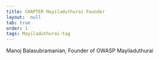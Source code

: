 ```yaml
---
title: CHAPTER Mayiladuthurai Founder
layout:  null
tab: true
order: 1
tags: Mayiladuthurai-tag
---
```


Manoj Balasubramanian, Founder of OWASP Mayiladuthurai
